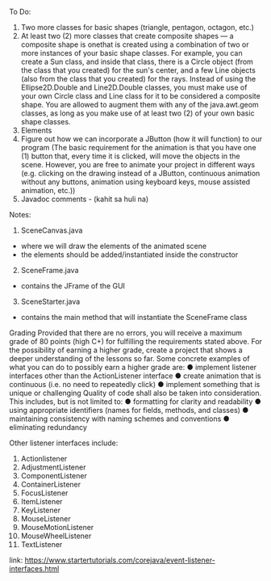 To Do:

1. Two more classes for basic shapes (triangle, pentagon, octagon, etc.)
2. At least two (2) more classes that create composite shapes — a composite shape is onethat is created using a  combination of two or more instances of your basic shape classes. For example, you can create a Sun class, and inside that class, there is a Circle object (from the class that you created) for the sun's center, and a few Line objects (also from the class that you created) for the rays. Instead of using the Ellipse2D.Double and Line2D.Double classes, you must make use of your own Circle class and Line class for it to be considered a composite shape. You are allowed to augment them with any of the java.awt.geom classes, as long as you make use of at least two (2) of your own basic shape classes.
3. Elements
4. Figure out how we can incorporate a JButton (how it will function) to our program (The basic requirement for the animation is that you have one (1) button that, every time it is clicked, will move the objects in the scene. However, you are free to animate your project in different ways (e.g. clicking on the drawing instead of a JButton, continuous animation without any buttons, animation using keyboard keys, mouse assisted animation, etc.))
5. Javadoc comments - (kahit sa huli na)


Notes:

1. SceneCanvas.java
- where we will draw the elements of the animated scene
- the elements should be added/instantiated inside the constructor
2. SceneFrame.java
- contains the JFrame of the GUI
3. SceneStarter.java
- contains the main method that will instantiate the SceneFrame class


Grading
Provided that there are no errors, you will receive a maximum grade of 80 points (high C+) for fulfilling the
requirements stated above. For the possibility of earning a higher grade, create a project that shows a
deeper understanding of the lessons so far.
Some concrete examples of what you can do to possibly earn a higher grade are:
● implement listener interfaces other than the ActionListener interface
● create animation that is continuous (i.e. no need to repeatedly click)
● implement something that is unique or challenging
Quality of code shall also be taken into consideration. This includes, but is not limited to:
● formatting for clarity and readability
● using appropriate identifiers (names for fields, methods, and classes)
● maintaining consistency with naming schemes and conventions
● eliminating redundancy


Other listener interfaces include:
1. Actionlistener
2. AdjustmentListener
3. ComponentListener
4. ContainerListener
5. FocusListener
6. ItemListener
7. KeyListener
8. MouseListener
9. MouseMotionListener
10. MouseWheelListener
11. TextListener

link: https://www.startertutorials.com/corejava/event-listener-interfaces.html